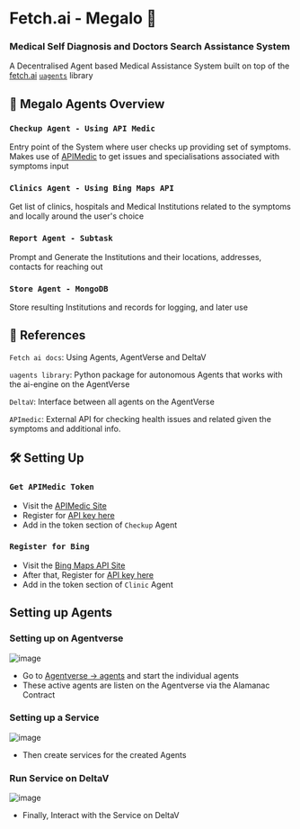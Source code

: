 
# Fetch.ai - Megalo  📣
### Medical **Self Diagnosis** and **Doctors Search** Assistance System 


A Decentralised Agent based Medical Assistance System built on top of the [fetch.ai](https://fetch.ai/)  [`uagents`](https://pypi.org/project/uagents/) library



## 🤖 Megalo Agents Overview
### `Checkup Agent - Using API Medic`    
Entry point of the System where user checks up providing set of symptoms. 
Makes use of [APIMedic](https://apimedic.com/) to get issues
and specialisations associated with symptoms input


### `Clinics Agent - Using Bing Maps API`    
Get list of clinics, hospitals and Medical Institutions related to the symptoms and locally around the user's choice


### `Report Agent - Subtask`    
Prompt and Generate the Institutions and their locations, addresses, contacts for reaching out


### `Store Agent - MongoDB`    
Store resulting Institutions and records for logging, and later use






## 🔗 References


`Fetch ai docs`: Using Agents, AgentVerse and DeltaV

`uagents library`: Python package for autonomous Agents that works with the ai-engine on the AgentVerse

`DeltaV`: Interface between all agents on the AgentVerse

`APImedic`: External API for checking health issues and related given the symptoms and additional info.







## 🛠️  Setting Up

### `Get APIMedic Token`    
- Visit the [APIMedic Site](https://apimedic.com/apikeys)
- Register for [API key here](https://apimedic.com/apikeys)
- Add in the token section of `Checkup` Agent


### `Register for Bing`    
- Visit the [Bing Maps API Site](https://www.microsoft.com/en-us/maps/bing-maps/choose-your-bing-maps-api)
- After that, Register for [API key here](https://www.bingmapsportal.com/Application)
- Add in the token section of `Clinic` Agent




## Setting up Agents 
### Setting up on Agentverse
![image](https://github.com/ShubhamTiwary914/uAgents/assets/67773966/271ea199-752a-4372-9f5c-f8d59466e975)

- Go to [Agentverse -> agents](https://agentverse.ai/agents) and start the individual agents
- These active agents are listen on the Agentverse via the Alamanac Contract


### Setting up a Service
![image](https://github.com/ShubhamTiwary914/uAgents/assets/67773966/7f70d3c2-984d-4928-b96a-eb4552c97e83)

- Then create services for the created Agents


### Run Service on DeltaV

![image](https://github.com/ShubhamTiwary914/uAgents/assets/67773966/ba4a99f2-79b5-4b3c-baf3-755d6608cfc2)

- Finally, Interact with the Service on DeltaV




